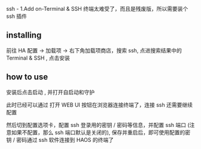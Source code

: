ssh - 1.Add on-Terminal & SSH
终端太难受了，而且是残废版，所以需要装个 ssh 插件

## installing

前往 HA 配置 -> 加载项 -> 右下角加载项商店，搜索 ssh, 点进搜索结果中的 Terminal & SSH , 点击安装

## how to use
安装后点击启动 , 并打开自启动和守护

此时已经可以通过 打开 WEB UI 按钮在浏览器连接终端了，连接 ssh 还需要继续配置

然后切到配置选项卡，配置 ssh 登录用的密钥 / 密码等信息，并配置 ssh 端口 (注意如果不配置，那么 ssh 端口默认是关闭的), 保存并重启后，即可使用配置的密钥 / 密码通过 ssh 软件连接到 HAOS 的终端了